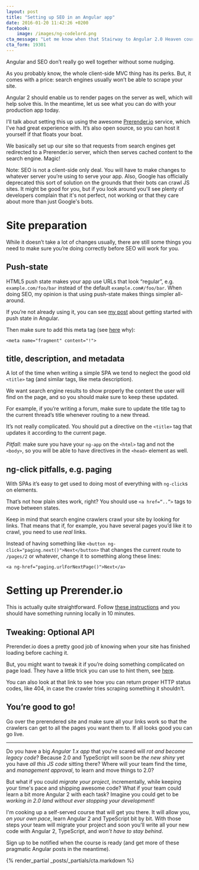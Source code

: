 ```yaml
---
layout: post
title: "Setting up SEO in an Angular app"
date: 2016-01-20 11:42:26 +0200
facebook:
    image: /images/ng-codelord.png
cta_message: "Let me know when that Stairway to Angular 2.0 Heaven course is ready!"
cta_form: 19301
---
```


Angular and SEO don’t really go well together without some nudging.

As you probably know, the whole client-side MVC thing has its perks.
But, it comes with a price: search engines usually won’t be able to scrape your site.

Angular 2 should enable us to render pages on the server as well, which will help solve this.
In the meantime, let us see what you can do with your production app today.

I’ll talk about setting this up using the awesome [Prerender.io](http://prerender.io) service, which I’ve had great experience with.
It’s also open source, so you can host it yourself if that floats your boat.

We basically set up our site so that requests from search engines get redirected to a Prerender.io server, which then serves cached content to the search engine.
Magic!

Note: SEO is not a client-side only deal.
You will have to make changes to whatever server you’re using to serve your app.
Also, Google has officially deprecated this sort of solution on the grounds that their bots can crawl JS sites.
It might be good for you, but if you look around you'll see plenty of developers complain that it's not perfect, not working or that they care about more than just Google's bots.

# Site preparation

While it doesn’t take a lot of changes usually, there are still some things you need to make sure you’re doing correctly before SEO will work for you.

## Push-state

HTML5 push state makes your app use URLs that look “regular”, e.g. `example.com/foo/bar` instead of the default `example.com#/foo/bar`.
When doing SEO, my opinion is that using push-state makes things simpler all-around.

If you’re not already using it, you can see [my post](http://www.codelord.net/2015/05/12/angularjs-how-to-setup-pushstate-with-html5mode/) about getting started with push state in Angular.

Then make sure to add this meta tag (see [here](http://stackoverflow.com/a/23404467/573) why):

`<meta name="fragment" content="!">`

## title, description, and metadata

A lot of the time when writing a simple SPA we tend to neglect the good old `<title>` tag (and similar tags, like meta description).

We want search engine results to show properly the content the user will find on the page, and so you should make sure to keep these updated.

For example, if you’re writing a forum, make sure to update the title tag to the current thread’s title whenever routing to a new thread.

It’s not really complicated.
You should put a directive on the `<title>` tag that updates it according to the current page.

*Pitfall*: make sure you have your `ng-app` on the `<html>` tag and not the `<body>`, so you will be able to have directives in the `<head>` element as well.

## ng-click pitfalls, e.g. paging

With SPAs it’s easy to get used to doing most of everything with `ng-click`s on elements.

That’s not how plain sites work, right?
You should use `<a href=“..”>` tags to move between states.

Keep in mind that search engine crawlers crawl your site by looking for links.
That means that if, for example, you have several pages you’d like it to crawl, you need to use *real* links.

Instead of having something like `<button ng-click="paging.next()">Next</button>` that changes the current route to `/pages/2` or whatever, change it to something along these lines:

`<a ng-href="paging.urlForNextPage()">Next</a>`

# Setting up Prerender.io

This is actually quite straightforward.
Follow [these instructions](https://prerender.io/documentation) and you should have something running locally in 10 minutes.

## Tweaking: Optional API

Prerender.io does a pretty good job of knowing when your site has finished loading before caching it.

But, you might want to tweak it if you’re doing something complicated on page load.
They have a little trick you can use to hint them, see [here](https://prerender.io/documentation/best-practices).

You can also look at that link to see how you can return proper HTTP status codes, like 404, in case the crawler tries scraping something it shouldn’t.

## You’re good to go!

Go over the prerendered site and make sure all your links work so that the crawlers can get to all the pages you want them to.
If all looks good you can go live.

<hr>

Do you have a big *Angular 1.x app* that you're scared will *rot and become legacy code*? Because 2.0 and TypeScript will soon be *the new shiny* yet you have *all this JS code* sitting there? Where will your team find the time, and *management approval*, to learn and move things to 2.0?

But what if you could *migrate your project*, incrementally, while keeping your time's pace and shipping awesome code? What if your team could learn a bit more Angular 2 with each task? Imagine you could get to be *working in 2.0 land without ever stopping your development*!

I'm cooking up a self-served course that will get you there. It will allow you, *on your own pace*, learn Angular 2 and TypeScript bit by bit. With those steps your team will migrate your project and soon you'll write all your new code with Angular 2, TypeScript, and *won't have to stay behind*.

Sign up to be notified when the course is ready (and get more of these pragmatic Angular posts in the meantime).

{% render_partial _posts/_partials/cta.markdown %}
